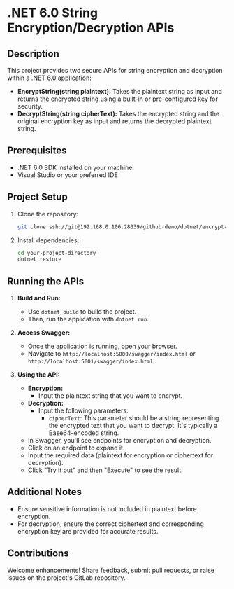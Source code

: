 # .NET 6.0 String Encryption/Decryption APIs

## Description

This project provides two secure APIs for string encryption and decryption within a .NET 6.0 application:

- **EncryptString(string plaintext):** Takes the plaintext string as input and returns the encrypted string using a built-in or pre-configured key for security.
- **DecryptString(string cipherText):** Takes the encrypted string and the original encryption key as input and returns the decrypted plaintext string.

## Prerequisites

- .NET 6.0 SDK installed on your machine
- Visual Studio or your preferred IDE

## Project Setup

1. Clone the repository:

    ```bash
    git clone ssh://git@192.168.0.106:28039/github-demo/dotnet/encrypt-decrypt-api-with-unit-testcase.git
    ```

2. Install dependencies:

    ```bash
    cd your-project-directory
    dotnet restore
    ```

## Running the APIs

1. **Build and Run:**
   - Use `dotnet build` to build the project.
   - Then, run the application with `dotnet run`.

2. **Access Swagger:**
   - Once the application is running, open your browser.
   - Navigate to `http://localhost:5000/swagger/index.html` or `http://localhost:5001/swagger/index.html`.

3. **Using the API:**
   - **Encryption:**
        - Input the plaintext string that you want to encrypt.
   - **Decryption:**
        - Input the following parameters:
            - `cipherText`: This parameter should be a string representing the encrypted text that you want to decrypt. It's typically a Base64-encoded string.
   - In Swagger, you'll see endpoints for encryption and decryption.
   - Click on an endpoint to expand it.
   - Input the required data (plaintext for encryption or ciphertext for decryption).
   - Click "Try it out" and then "Execute" to see the result.


## Additional Notes

- Ensure sensitive information is not included in plaintext before encryption.
- For decryption, ensure the correct ciphertext and corresponding encryption key are provided for accurate results.


## Contributions

Welcome enhancements! Share feedback, submit pull requests, or raise issues on the project's GitLab repository.


